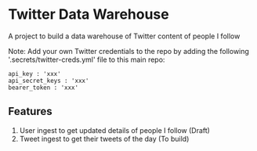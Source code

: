 # Twitter Data Warehouse

A project to build a data warehouse of Twitter content of people I follow

Note: Add your own Twitter credentials to the repo by adding the following '.secrets/twitter-creds.yml' file to this main repo:

```
api_key : 'xxx'
api_secret_keys : 'xxx'
bearer_token : 'xxx'
```

## Features

1. User ingest to get updated details of people I follow (Draft)
2. Tweet ingest to get their tweets of the day (To build)